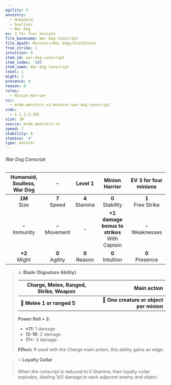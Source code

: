 ```yaml
---
agility: 0
ancestry:
  - Humanoid
  - Soulless
  - War Dog
ev: 3 for four minions
file_basename: War Dog Conscript
file_dpath: Monsters/War Dogs/Statblocks
free_strike: 1
intuition: 0
item_id: war-dog-conscript
item_index: '365'
item_name: War Dog Conscript
level: 1
might: 2
presence: 0
reason: 0
roles:
  - Minion Harrier
scc:
  - mcdm.monsters.v1:monster:war-dog-conscript
scdc:
  - 1.1.1:2:365
size: 1M
source: mcdm.monsters.v1
speed: 7
stability: 0
stamina: '4'
type: monster
---
```


###### War Dog Conscript

| Humanoid, Soulless, War Dog |          -          |      Level 1       |                  Minion Harrier                  | EV 3 for four minions  |
| :-------------------------: | :-----------------: | :----------------: | :----------------------------------------------: | :--------------------: |
|      **1M**<br/> Size       |  **7**<br/> Speed   | **4**<br/> Stamina |               **0**<br/> Stability               | **1**<br/> Free Strike |
|     **-**<br/> Immunity     | **-**<br/> Movement |         -          | **+1 damage bonus to strikes**<br/> With Captain | **-**<br/> Weaknesses  |
|      **+2**<br/> Might      | **0**<br/> Agility  | **0**<br/> Reason  |               **0**<br/> Intuition               |  **0**<br/> Presence   |

<!-- -->
> ⚔️ **Blade (Signature Ability)**
>
> | **Charge, Melee, Ranged, Strike, Weapon** |                          **Main action** |
> | ----------------------------------------- | ---------------------------------------: |
> | **📏 Melee 1 or ranged 5**                | **🎯 One creature or object per minion** |
>
> **Power Roll + 2:**
>
> - **≤11:** 1 damage
> - **12-16:** 2 damage
> - **17+:** 3 damage
>
> **Effect:** If used with the Charge main action, this ability gains an edge.

<!-- -->
> ⭐️ **Loyalty Collar**
>
> When the conscript is reduced to 0 Stamina, their loyalty collar explodes, dealing 1d3 damage to each adjacent enemy and object.

